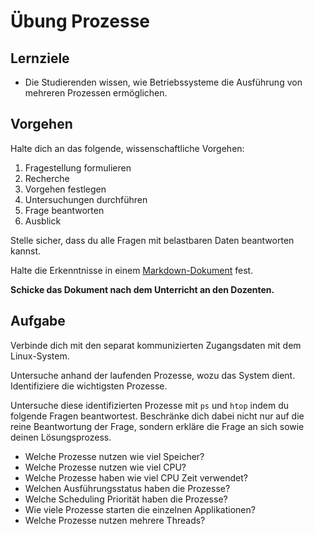 # Übung Prozesse

## Lernziele

- Die Studierenden wissen, wie Betriebssysteme die Ausführung von mehreren Prozessen ermöglichen.

## Vorgehen

Halte dich an das folgende, wissenschaftliche Vorgehen:

1. Fragestellung formulieren
2. Recherche
3. Vorgehen festlegen
4. Untersuchungen durchführen
5. Frage beantworten
6. Ausblick

Stelle sicher, dass du alle Fragen mit belastbaren Daten beantworten kannst.

Halte die Erkenntnisse in einem [Markdown-Dokument](https://www.markdownguide.org/) fest.

**Schicke das Dokument nach dem Unterricht an den Dozenten.**

## Aufgabe

Verbinde dich mit den separat kommunizierten Zugangsdaten mit dem Linux-System.

Untersuche anhand der laufenden Prozesse, wozu das System dient.
Identifiziere die wichtigsten Prozesse.

Untersuche diese identifizierten Prozesse mit `ps` und `htop` indem du folgende Fragen beantwortest.
Beschränke dich dabei nicht nur auf die reine Beantwortung der Frage, sondern erkläre die Frage an sich sowie deinen
Lösungsprozess.

- Welche Prozesse nutzen wie viel Speicher?
- Welche Prozesse nutzen wie viel CPU?
- Welche Prozesse haben wie viel CPU Zeit verwendet?
- Welchen Ausführungsstatus haben die Prozesse?
- Welche Scheduling Priorität haben die Prozesse?
- Wie viele Prozesse starten die einzelnen Applikationen?
- Welche Prozesse nutzen mehrere Threads?

